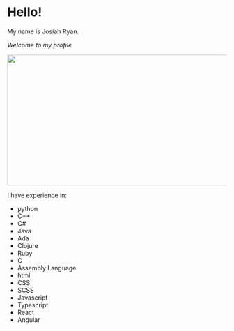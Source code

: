 # Hello!

My name is Josiah Ryan.

*Welcome to my profile*

<!-- taken from a github profile guide: https://www.sitepoint.com/github-profile-readme/ -->
<div align="center">
  <img src="https://media.giphy.com/media/dWesBcTLavkZuG35MI/giphy.gif" width="600" height="300"/>
</div>

I have experience in:
- python
- C++
- C#
- Java
- Ada
- Clojure
- Ruby
- C
- Assembly Language
- html
- CSS
- SCSS
- Javascript
- Typescript
- React
- Angular

